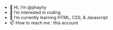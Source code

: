 - 👋 Hi, I’m @phayhy
- 👀 I’m interested in coding
- 🌱 I’m currently learning HTML, CSS, & Javascript
- 📫 How to reach me : this account

<!---
phayhy/phayhy is a ✨ special ✨ repository because its `README.md` (this file) appears on your GitHub profile.
You can click the Preview link to take a look at your changes.
--->
